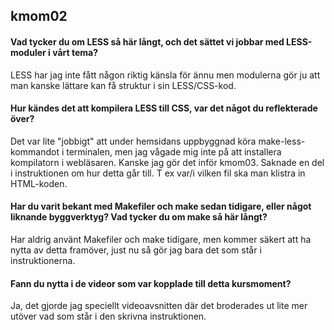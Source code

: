 kmom02
-------

#### Vad tycker du om LESS så här långt, och det sättet vi jobbar med LESS-moduler i vårt tema?
LESS har jag inte fått någon riktig känsla för ännu men modulerna gör ju att man kanske lättare kan få struktur i sin LESS/CSS-kod.

#### Hur kändes det att kompilera LESS till CSS, var det något du reflekterade över?
Det var lite "jobbigt" att under hemsidans uppbyggnad köra make-less-kommandot i terminalen, men jag vågade mig inte på att installera kompilatorn i webläsaren. Kanske jag gör det inför kmom03. Saknade en del i instruktionen om hur detta går till. T ex  var/i vilken fil ska man klistra in HTML-koden.

#### Har du varit bekant med Makefiler och make sedan tidigare, eller något liknande byggverktyg? Vad tycker du om make så här långt?
Har aldrig använt Makefiler och make tidigare, men kommer säkert att ha nytta av detta framöver, just nu så gör jag bara det som står i instruktionerna.

#### Fann du nytta i de videor som var kopplade till detta kursmoment?
Ja, det gjorde jag speciellt videoavsnitten där det broderades ut lite mer utöver vad som står i den skrivna instruktionen.
